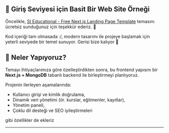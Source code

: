 ## 🎉 Giriş Seviyesi için Basit Bir Web Site Örneği

Öncelikle, [SI Educational - Free Next.js Landing Page Template](https://getnextjstemplates.com/products/si-educational-free-nextjs-landing-page-template) temasını ücretsiz sunduğunuz için teşekkür ederiz. 🚀

Kod içeriği tam olmasada :/, modern tasarımı ile projeye başlamak için yeterli seviyede bir temel sunuyor. Gerisi bize kalıyor 🎨

## 🔧 Neler Yapıyoruz?

Temayı ihtiyaçlarımıza göre özelleştirdikten sonra, bu frontend yapısını bir **Next.js + MongoDB** tabanlı backend ile birleştirmeyi planlıyoruz.

Projenin ilerleyen aşamalarında:

- Kullanıcı girişi ve kimlik doğrulama,
- Dinamik veri yönetimi (ör. kurslar, eğitmenler, kayıtlar),
- Yönetim paneli,
- Çoklu dil desteği ve SEO iyileştirmeleri

gibi özellikler de ekleriz

---

